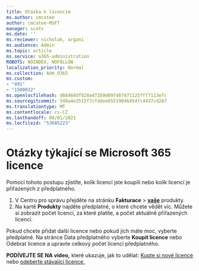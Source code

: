```yaml
---
title: Otázka k licencím
ms.author: cmcatee
author: cmcatee-MSFT
manager: scotv
ms.date: ''
ms.reviewer: nicholak, argani
ms.audience: Admin
ms.topic: article
ms.service: o365-administration
ROBOTS: NOINDEX, NOFOLLOW
localization_priority: Normal
ms.collection: Adm_O365
ms.custom:
- "491"
- "1500032"
ms.openlocfilehash: d88460df028ad72b9d097d67d71125fff7113efc
ms.sourcegitcommit: 540a4e2515f7cfddee65519046454fc4437cd287
ms.translationtype: MT
ms.contentlocale: cs-CZ
ms.lasthandoff: 08/01/2021
ms.locfileid: "53685223"
---
```

# <a name="questions-about-your-microsoft-365-license"></a>Otázky týkající se Microsoft 365 licence

Pomocí tohoto postupu zjistíte, kolik licencí jste koupili nebo kolik licencí je přiřazených z předplatného.
  
1. V Centru pro správu přejděte na stránku **Fakturace** \> **[vaše](https://go.microsoft.com/fwlink/p/?linkid=842054)** produkty.
2. Na kartě **Produkty** najděte předplatné, o které chcete vědět víc. Můžete si zobrazit počet licencí, za které platíte, a počet aktuálně přiřazených licencí.

Pokud chcete přidat další licence nebo pokud jich máte moc, vyberte předplatné. Na stránce Data předplatného vyberte  **Koupit licence** nebo Odebrat licence a upravte celkový počet licencí předplatného.

**PODÍVEJTE SE NA video,** které ukazuje, jak to udělat: [Kupte si nové licence](https://go.microsoft.com/fwlink/p/?linkid=2154857) nebo [odeberte stávající licence.](https://go.microsoft.com/fwlink/p/?linkid=2154938)